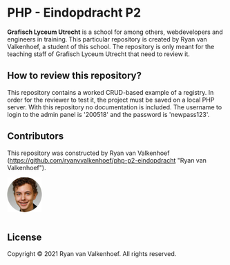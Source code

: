 # PHP - Eindopdracht P2

**Grafisch Lyceum Utrecht** is a school for among others, webdevelopers and engineers in training. This particular repository is created by Ryan van Valkenhoef, a student of this school. The repository is only meant for the teaching staff of Grafisch Lyceum Utrecht that need to review it.

## How to review this repository?
This repository contains a worked CRUD-based example of a registry. In order for the reviewer to test it, the project must be saved on a local PHP server. With this repository no documentation is included. The username to login to the admin panel is '200518' and the password is 'newpass123'.

## Contributors
This repository was constructed by Ryan van Valkenhoef (https://github.com/ryanvvalkenhoef/php-p2-eindopdracht "Ryan van Valkenhoef").
<br>

<div style="width:180px; display:flex; justify-content:space-between">
    <img src="resources/images/glu_picture5.png" style="max-height:80px">
</div>
<br>

## License
Copyright © 2021 Ryan van Valkenhoef. All rights reserved.